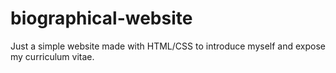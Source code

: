 # biographical-website
Just a simple website made with HTML/CSS to introduce myself and expose my curriculum vitae.
